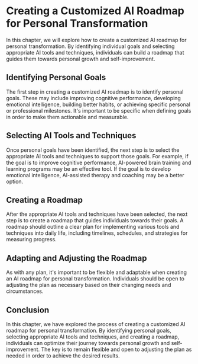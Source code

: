 Creating a Customized AI Roadmap for Personal Transformation
=========================================================================================================================

In this chapter, we will explore how to create a customized AI roadmap for personal transformation. By identifying individual goals and selecting appropriate AI tools and techniques, individuals can build a roadmap that guides them towards personal growth and self-improvement.

Identifying Personal Goals
--------------------------

The first step in creating a customized AI roadmap is to identify personal goals. These may include improving cognitive performance, developing emotional intelligence, building better habits, or achieving specific personal or professional milestones. It's important to be specific when defining goals in order to make them actionable and measurable.

Selecting AI Tools and Techniques
---------------------------------

Once personal goals have been identified, the next step is to select the appropriate AI tools and techniques to support those goals. For example, if the goal is to improve cognitive performance, AI-powered brain training and learning programs may be an effective tool. If the goal is to develop emotional intelligence, AI-assisted therapy and coaching may be a better option.

Creating a Roadmap
------------------

After the appropriate AI tools and techniques have been selected, the next step is to create a roadmap that guides individuals towards their goals. A roadmap should outline a clear plan for implementing various tools and techniques into daily life, including timelines, schedules, and strategies for measuring progress.

Adapting and Adjusting the Roadmap
----------------------------------

As with any plan, it's important to be flexible and adaptable when creating an AI roadmap for personal transformation. Individuals should be open to adjusting the plan as necessary based on their changing needs and circumstances.

Conclusion
----------

In this chapter, we have explored the process of creating a customized AI roadmap for personal transformation. By identifying personal goals, selecting appropriate AI tools and techniques, and creating a roadmap, individuals can optimize their journey towards personal growth and self-improvement. The key is to remain flexible and open to adjusting the plan as needed in order to achieve the desired results.
